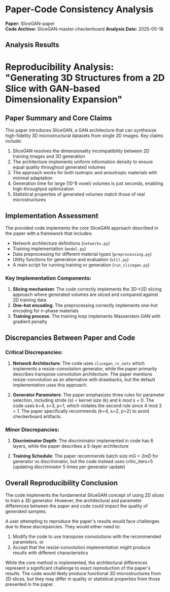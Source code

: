 # Paper-Code Consistency Analysis

**Paper:** SliceGAN-paper  
**Code Archive:** SliceGAN-master-checkerboard
**Analysis Date:** 2025-05-18

## Analysis Results

# Reproducibility Analysis: "Generating 3D Structures from a 2D Slice with GAN-based Dimensionality Expansion"

## Paper Summary and Core Claims

This paper introduces SliceGAN, a GAN architecture that can synthesize high-fidelity 3D microstructural datasets from single 2D images. Key claims include:

1. SliceGAN resolves the dimensionality incompatibility between 2D training images and 3D generation
2. The architecture implements uniform information density to ensure equal quality throughout generated volumes
3. The approach works for both isotropic and anisotropic materials with minimal adaptation
4. Generation time for large (10^8 voxel) volumes is just seconds, enabling high-throughput optimization
5. Statistical properties of generated volumes match those of real microstructures

## Implementation Assessment

The provided code implements the core SliceGAN approach described in the paper with a framework that includes:

- Network architecture definitions (`networks.py`)
- Training implementation (`model.py`)
- Data preprocessing for different material types (`preprocessing.py`)
- Utility functions for generation and evaluation (`util.py`)
- A main script for running training or generation (`run_slicegan.py`)

### Key Implementation Components:

1. **Slicing mechanism**: The code correctly implements the 3D→2D slicing approach where generated volumes are sliced and compared against 2D training data
2. **One-hot encoding**: The preprocessing correctly implements one-hot encoding for n-phase materials
3. **Training process**: The training loop implements Wasserstein GAN with gradient penalty

## Discrepancies Between Paper and Code

### Critical Discrepancies:

1. **Network Architecture**: The code uses `slicegan_rc_nets` which implements a resize-convolution generator, while the paper primarily describes transpose convolution architecture. The paper mentions resize-convolution as an alternative with drawbacks, but the default implementation uses this approach.

2. **Generator Parameters**: The paper emphasizes three rules for parameter selection, including stride (s) < kernel size (k) and k mod s = 0. The code uses k=4, s=3, p=1, which violates the second rule since 4 mod 3 = 1. The paper specifically recommends {k=4, s=2, p=2} to avoid checkerboard artifacts.

### Minor Discrepancies:

1. **Discriminator Depth**: The discriminator implemented in code has 6 layers, while the paper describes a 5-layer architecture

2. **Training Schedule**: The paper recommends batch size mG = 2mD for generator vs discriminator, but the code instead uses critic_iters=5 (updating discriminator 5 times per generator update)

## Overall Reproducibility Conclusion

The code implements the fundamental SliceGAN concept of using 2D slices to train a 3D generator. However, the architectural and parameter differences between the paper and code could impact the quality of generated samples.

A user attempting to reproduce the paper's results would face challenges due to these discrepancies. They would either need to:

1. Modify the code to use transpose convolutions with the recommended parameters, or
2. Accept that the resize-convolution implementation might produce results with different characteristics

While the core method is implemented, the architectural differences represent a significant challenge to exact reproduction of the paper's results. The code would likely produce functional 3D microstructures from 2D slices, but they may differ in quality or statistical properties from those presented in the paper.